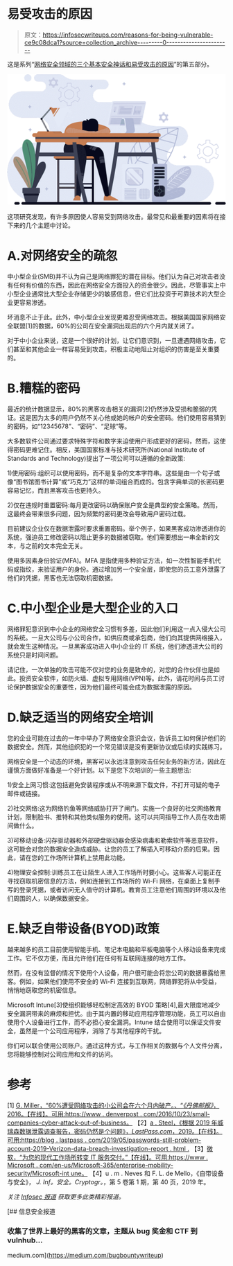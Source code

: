 # 易受攻击的原因

> 原文：<https://infosecwriteups.com/reasons-for-being-vulnerable-ce9c08dca1?source=collection_archive---------0----------------------->

这是系列“[网络安全领域的三个基本安全神话和易受攻击的原因](https://medium.com/@nimesh.ekanayaka7/three-fundamental-security-myths-in-cyber-security-domain-and-reasons-for-being-vulnerable-384a8fab0f05)”的第五部分。

![](img/1ccc650f95a281bbcbddfb89282359ec.png)

这项研究发现，有许多原因使人容易受到网络攻击。最常见和最重要的因素将在接下来的几个主题中讨论。

# A.对网络安全的疏忽

中小型企业(SMB)并不认为自己是网络罪犯的潜在目标。他们认为自己对攻击者没有任何有价值的东西，因此在网络安全方面投入的资金很少。因此，尽管事实上中小型企业通常比大型企业存储更少的敏感信息，但它们比投资于可靠技术的大型企业更容易渗透。

坏消息不止于此。此外，中小型企业发现更难忍受网络攻击。根据美国国家网络安全联盟[1]的数据，60%的公司在安全漏洞出现后的六个月内就关闭了。

对于中小企业来说，这是一个很好的计划，让它们意识到，一旦遭遇网络攻击，它们甚至和其他企业一样容易受到攻击。积极主动地阻止对组织的伤害是至关重要的。

# B.糟糕的密码

最近的统计数据显示，80%的黑客攻击相关的漏洞[2]仍然涉及受损和脆弱的凭证。这是因为太多的用户仍然不关心他或她的帐户的安全密码。他们使用容易猜到的密码，如“12345678”、“密码”、“足球”等。

大多数软件公司通过要求特殊字符和数字来迫使用户形成更好的密码，然而，这使得密码更难记住。相反，美国国家标准与技术研究所(National Institute of Standards and Technology)提出了一项公司可以遵循的全新政策:

1)使用密码:组织可以使用密码，而不是复杂的文本字符串。这些是由一个句子或像“图书馆图书计算”或“巧克力”这样的单词组合而成的。包含字典单词的长密码更容易记忆，而且黑客攻击也更持久。

2)仅在违规时重置密码:每月更改密码以确保账户安全是典型的安全策略。然而，这最终会带来很多问题，因为频繁的密码更改会导致用户密码过载。

目前建议企业仅在数据泄露时要求重置密码。举个例子，如果黑客成功渗透进你的系统，强迫员工修改密码以阻止更多的数据被窃取。他们需要想出一串全新的文本，与之前的文本完全无关。

使用多因素身份验证(MFA)。MFA 是指使用多种验证方法，如一次性智能手机代码或指纹，来验证用户的身份。通过增加另一个安全层，即使您的员工意外泄露了他们的凭据，黑客也无法窃取机密数据。

# C.中小型企业是大型企业的入口

网络罪犯意识到中小企业的网络安全习惯有多差，因此他们利用这一点入侵大公司的系统。一旦大公司与小公司合作，如供应商或承包商，他们向其提供网络接入，就会发生这种情况。一旦黑客成功进入中小企业的 IT 系统，他们渗透进大公司的系统只是时间问题。

请记住，一次单独的攻击可能不仅对您的业务是致命的，对您的合作伙伴也是如此。投资安全软件，如防火墙、虚拟专用网络(VPN)等。此外，请花时间与员工讨论保护数据安全的重要性，因为他们最终可能会成为数据泄露的原因。

# D.缺乏适当的网络安全培训

您的企业可能在过去的一年中举办了网络安全意识会议，告诉员工如何保护他们的数据安全。然而，其他组织犯的一个常见错误是没有更新协议或后续的实践练习。

网络安全是一个动态的环境，黑客可以永远注意到攻击任何业务的新方法，因此在谨慎方面做好准备是一个好计划。以下是您下次培训的一些主题想法:

1)安全上网习惯:这包括避免安装程序或从不明来源下载文件，不打开可疑的电子邮件或链接。

2)社交网络:这为网络钓鱼等网络威胁打开了闸门。实施一个良好的社交网络教育计划，限制脸书、推特和其他类似服务的使用。这可以共同指导工作人员在攻击期间做什么。

3)可移动设备:闪存驱动器和外部硬盘驱动器会感染病毒和勒索软件等恶意软件，这可能会对您的数据安全造成威胁。让您的员工了解插入可移动介质的后果。因此，请在您的工作场所计算机上禁用此功能。

4)物理安全控制:训练员工在让陌生人进入工作场所时要小心。这些客人可能正在寻找窃取机密信息的方法，例如连接到工作场所的 Wi-Fi 网络，在桌面上复制手写的登录凭据，或者访问无人值守的计算机。教育员工注意他们周围的环境以及他们周围的人，以确保数据安全。

# E.缺乏自带设备(BYOD)政策

越来越多的员工目前使用智能手机、笔记本电脑和平板电脑等个人移动设备来完成工作。它不仅方便，而且允许他们在任何有互联网连接的地方工作。

然而，在没有监督的情况下使用个人设备，用户很可能会将您公司的数据暴露给黑客。例如，如果他们使用不安全的 Wi-Fi 连接到互联网，网络罪犯将从中受益，悄悄地窃取您的机密信息。

Microsoft Intune[3]使组织能够轻松制定高效的 BYOD 策略[4],最大限度地减少安全漏洞带来的麻烦和担忧。由于其内置的移动应用程序管理功能，员工可以自由使用个人设备进行工作，而不必担心安全漏洞。Intune 结合使用可以保证文件安全，虽然是一个公司应用程序，消除了与其他程序的干扰。

你们可以联合使用公司账户。通过这种方式，与工作相关的数据与个人文件分离，您将能够控制对公司应用和文件的访问。

# 参考

[1] [G. Miller，“60%遭受网络攻击的小公司会在六个月内破产。、“*《丹佛邮报》*，2016。【在线】。可用:https://www . denverpost . com/2016/10/23/small-companies-cyber-attack-out-of-business。](https://www.denverpost.com/2016/10/23/small-companies-cyber-attack-out-of-business/)
【2】[a . Steel，《根据 2019 年威瑞森数据泄露调查报告，密码仍然是个问题》，*LastPass.com*，2019。【在线】。可用:https://blog . lastpass . com/2019/05/passwords-still-problem-account-2019-Verizon-data-breach-investigation-report . html .](https://blog.lastpass.com/2019/05/passwords-still-problem-according-2019-verizon-data-breach-investigations-report.html)
【3】[微软，“为您的现代工作场所转变 IT 服务交付。”【在线】。可用:https://www . Microsoft . com/en-us/Microsoft-365/enterprise-mobility-security/Microsoft-int une。](https://www.microsoft.com/en-us/microsoft-365/enterprise-mobility-security/microsoft-intune)
【4】u . m . Neves 和 F. L. de Mello，《自带设备与安全》， *J. Inf。安全。Cryptogr。*，第 5 卷第 1 期，第 40 页，2019 年。

*关注* [*Infosec 报道*](https://medium.com/bugbountywriteup) *获取更多此类精彩报道。*

[](https://medium.com/bugbountywriteup) [## 信息安全报道

### 收集了世界上最好的黑客的文章，主题从 bug 奖金和 CTF 到 vulnhub…

medium.com](https://medium.com/bugbountywriteup)
